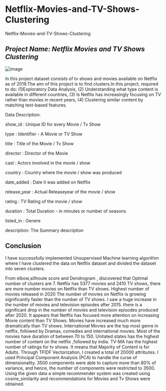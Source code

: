 # Netflix-Movies-and-TV-Shows-Clustering
Netflix-Movies-and-TV-Shows-Clustering

## *Project Name: Netflix Movies and TV Shows Clustering*
![image](https://user-images.githubusercontent.com/113257700/212488591-29487991-7208-41be-a752-41f9459de2e9.png)

In this project dataset consists of tv shows and movies available on Netflix as of 2019.The aim of this project is to find clusters.In this project, required to do: (1)Exploratory Data Analysis, (2) Understanding what type content is available in different countries, (3) Is Netflix has increasingly focusing on TV rather than movies in recent years, (4) Clustering similar content by matching text-based features.

Data Description:

show_id : Unique ID for every Movie / Tv Show

type : Identifier - A Movie or TV Show

title : Title of the Movie / Tv Show

director : Director of the Movie

cast : Actors involved in the movie / show

country : Country where the movie / show was produced

date_added : Date it was added on Netflix

release_year : Actual Releaseyear of the movie / show

rating : TV Rating of the movie / show

duration : Total Duration - in minutes or number of seasons

listed_in : Genere

description: The Summary description
## **Conclusion**
I have successfully implemented Unsupervised Machine learning algorithm where I have clustered the data on Netflix dataset and divided the dataset into seven clusters.

From elbow,sillhoute score and Dendrogram , discovered that Optimal number of clusters are 7.
Netflix has 5377 movies and 2410 TV shows, there are more number movies on Netflix than TV shows.
Highest number of movies released in 2020 The number of movies on Netflix is growing significantly faster than the number of TV shows. I saw a huge increase in the number of movies and television episodes after 2015. there is a significant drop in the number of movies and television episodes produced after 2020. It appears that Netflix has focused more attention on increasing Movie content than TV Shows. Movies have increased much more dramatically than TV shows.
International Movies are the top most genre in netflix, followed by Dramas, comedies and international movies.
Most of the movies have duration of between 70 to 150.
Unitated states has the highest number of content on the netflix ,followed by india.
TV-MA has the highest number of ratings for tv shows. It means that Majority of Content is for Adults.
Through TFIDF Vectorization, I created a total of 20000 attributes.
I used Principal Component Analysis (PCA) to handle the curse of dimensionality. 3500 components were able to capture more than 80% of variance, and hence, the number of components were restricted to 3500.
Using the given data a simple recommender system was created using cosine_similarity and recommendations for Movies and Tv Shows were obtained.

